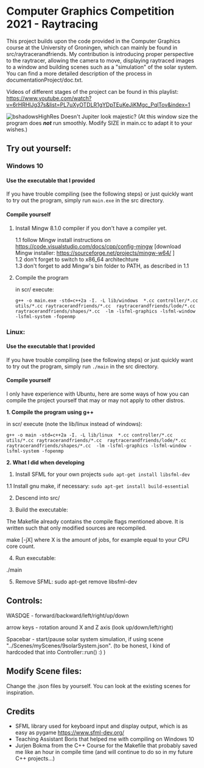 # Computer Graphics Competition 2021 - Raytracing 

This project builds upon the code provided in the Computer Graphics course
at the University of Groningen, which can mainly be found in src/raytracerandfriends.
My contribution is introducing proper perspective to the raytracer, 
allowing the camera to move, displaying raytraced images to a window
and building scenes such as a "simulation" of the solar system.  
You can find a more detailed description of the process in
documentationProject/doc.txt.

Videos of different stages of the project can be found in this playlist:  
https://www.youtube.com/watch?v=6rHRHlJg37s&list=PL7uXyOTDLR1gYDpTEuKeJiKMgc_PqlTov&index=1


![bshadowsHighRes](https://user-images.githubusercontent.com/56026631/112717810-2b512c00-8eef-11eb-8249-38791959a4d2.png)
Doesn't Jupiter look majestic? (At this window size the program does ***not*** run smoothly. Modify SIZE in main.cc to adapt 
it to your wishes.)


## Try out yourself:

### Windows 10

#### Use the executable that I provided

If you have trouble compiling (see the following steps) or just quickly want to try out 
the program, simply run ```main.exe``` in the src directory.

#### Compile yourself

1. Install Mingw 8.1.0 compiler if you don't have a compiler yet.

   1.1 follow Mingw install instructions on https://code.visualstudio.com/docs/cpp/config-mingw
      [download Mingw installer: https://sourceforge.net/projects/mingw-w64/ ]  
   1.2 don't forget to switch to x86_64 architechture  
   1.3 don't forget to add Mingw's bin folder to PATH, as described in 1.1  


2. Compile the program

   in scr/ execute:  

   ```g++ -o main.exe -std=c++2a -I. -L lib/windows  *.cc controller/*.cc utils/*.cc raytracerandfriends/*.cc  raytracerandfriends/lode/*.cc raytracerandfriends/shapes/*.cc  -lm -lsfml-graphics -lsfml-window -lsfml-system -fopenmp```


### Linux:

#### Use the executable that I provided

If you have trouble compiling (see the following steps) or just quickly want to try out 
the program, simply run ```./main``` in the src directory.

#### Compile yourself

I only have experience with Ubuntu, here are some ways of how you can compile 
the project yourself that may or may not apply to other distros.

**1. Compile the program using g++**

   in scr/ execute (note the lib/linux instead of windows):  

   ```g++ -o main -std=c++2a -I. -L lib/linux  *.cc controller/*.cc utils/*.cc raytracerandfriends/*.cc  raytracerandfriends/lode/*.cc raytracerandfriends/shapes/*.cc  -lm -lsfml-graphics -lsfml-window -lsfml-system -fopenmp```


**2. What I did when developing**

   1. Install SFML for your own projects
   ```sudo apt-get install libsfml-dev```

   1.1 Install gnu make, if necessary:
   ```sudo apt-get install build-essential```

   2. Descend into src/

   3. Build the executable:

   The Makefile already contains the compile flags mentioned above. It is written such that only modified sources are recompiled.

   make [-jX] 
   where X is the amount of jobs, for example equal to your CPU core count.

   4. Run executable:

   ./main

   5. Remove SFML:
   sudo apt-get remove libsfml-dev



## Controls:

WASDQE     - forward/backward/left/right/up/down

arrow keys - rotation around X and Z axis (look up/down/left/right)

Spacebar   - start/pause solar system simulation, if using scene "../Scenes/myScenes/9solarSystem.json".
             (to be honest, I kind of hardcoded that into Controller::run() :) )


## Modify Scene files:

Change the .json files by yourself. You can look at the existing scenes for inspiration.


## Credits

- SFML library used for keyboard input and display output, which is as easy as pygame https://www.sfml-dev.org/
- Teaching Assistant Boris that helped me with compiling on Windows 10
- Jurjen Bokma from the C++ Course for the Makefile that probably saved me like an hour in compile time (and will continue to do so in my future C++ projects...)










